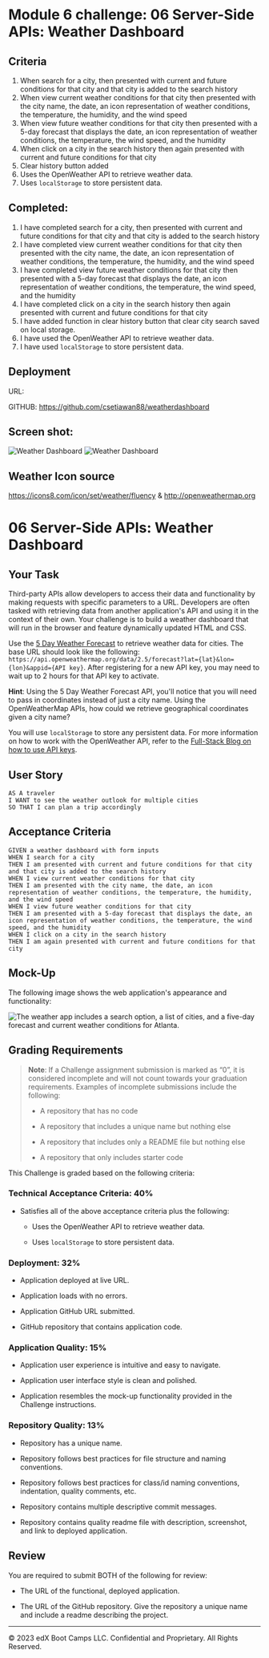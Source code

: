 # Module 6 challenge: 06 Server-Side APIs: Weather Dashboard

## Criteria

1. When search for a city, then presented with current and future conditions for that city and that city is added to the search history
2. When view current weather conditions for that city then presented with the city name, the date, an icon representation of weather conditions, the temperature, the humidity, and the wind speed
3. When view future weather conditions for that city then presented with a 5-day forecast that displays the date, an icon representation of weather conditions, the temperature, the wind speed, and the humidity
4. When click on a city in the search history then again presented with current and future conditions for that city
5. Clear history button added
6. Uses the OpenWeather API to retrieve weather data.
7. Uses `localStorage` to store persistent data.

## Completed:

1. I have completed search for a city, then presented with current and future conditions for that city and that city is added to the search history
2. I have completed view current weather conditions for that city then presented with the city name, the date, an icon representation of weather conditions, the temperature, the humidity, and the wind speed
3. I have completed view future weather conditions for that city then presented with a 5-day forecast that displays the date, an icon representation of weather conditions, the temperature, the wind speed, and the humidity
4. I have completed click on a city in the search history then again presented with current and future conditions for that city
5. I have added function in clear history button that clear city search saved on local storage.
6. I have used the OpenWeather API to retrieve weather data.
7. I have used `localStorage` to store persistent data.

## Deployment

URL:

GITHUB: https://github.com/csetiawan88/weatherdashboard

## Screen shot:

![Weather Dashboard](./Assets/Screenshots.jpg)
![Weather Dashboard](./Assets/Screenshots1.jpg)

## Weather Icon source

https://icons8.com/icon/set/weather/fluency
&
http://openweathermap.org

# 06 Server-Side APIs: Weather Dashboard

## Your Task

Third-party APIs allow developers to access their data and functionality by making requests with specific parameters to a URL. Developers are often tasked with retrieving data from another application's API and using it in the context of their own. Your challenge is to build a weather dashboard that will run in the browser and feature dynamically updated HTML and CSS.

Use the [5 Day Weather Forecast](https://openweathermap.org/forecast5) to retrieve weather data for cities. The base URL should look like the following: `https://api.openweathermap.org/data/2.5/forecast?lat={lat}&lon={lon}&appid={API key}`. After registering for a new API key, you may need to wait up to 2 hours for that API key to activate.

**Hint**: Using the 5 Day Weather Forecast API, you'll notice that you will need to pass in coordinates instead of just a city name. Using the OpenWeatherMap APIs, how could we retrieve geographical coordinates given a city name?

You will use `localStorage` to store any persistent data. For more information on how to work with the OpenWeather API, refer to the [Full-Stack Blog on how to use API keys](https://coding-boot-camp.github.io/full-stack/apis/how-to-use-api-keys).

## User Story

```
AS A traveler
I WANT to see the weather outlook for multiple cities
SO THAT I can plan a trip accordingly
```

## Acceptance Criteria

```
GIVEN a weather dashboard with form inputs
WHEN I search for a city
THEN I am presented with current and future conditions for that city and that city is added to the search history
WHEN I view current weather conditions for that city
THEN I am presented with the city name, the date, an icon representation of weather conditions, the temperature, the humidity, and the wind speed
WHEN I view future weather conditions for that city
THEN I am presented with a 5-day forecast that displays the date, an icon representation of weather conditions, the temperature, the wind speed, and the humidity
WHEN I click on a city in the search history
THEN I am again presented with current and future conditions for that city
```

## Mock-Up

The following image shows the web application's appearance and functionality:

![The weather app includes a search option, a list of cities, and a five-day forecast and current weather conditions for Atlanta.](./Assets/06-server-side-apis-homework-demo.png)

## Grading Requirements

> **Note**: If a Challenge assignment submission is marked as “0”, it is considered incomplete and will not count towards your graduation requirements. Examples of incomplete submissions include the following:
>
> - A repository that has no code
>
> - A repository that includes a unique name but nothing else
>
> - A repository that includes only a README file but nothing else
>
> - A repository that only includes starter code

This Challenge is graded based on the following criteria:

### Technical Acceptance Criteria: 40%

- Satisfies all of the above acceptance criteria plus the following:

  - Uses the OpenWeather API to retrieve weather data.

  - Uses `localStorage` to store persistent data.

### Deployment: 32%

- Application deployed at live URL.

- Application loads with no errors.

- Application GitHub URL submitted.

- GitHub repository that contains application code.

### Application Quality: 15%

- Application user experience is intuitive and easy to navigate.

- Application user interface style is clean and polished.

- Application resembles the mock-up functionality provided in the Challenge instructions.

### Repository Quality: 13%

- Repository has a unique name.

- Repository follows best practices for file structure and naming conventions.

- Repository follows best practices for class/id naming conventions, indentation, quality comments, etc.

- Repository contains multiple descriptive commit messages.

- Repository contains quality readme file with description, screenshot, and link to deployed application.

## Review

You are required to submit BOTH of the following for review:

- The URL of the functional, deployed application.

- The URL of the GitHub repository. Give the repository a unique name and include a readme describing the project.

---

© 2023 edX Boot Camps LLC. Confidential and Proprietary. All Rights Reserved.
